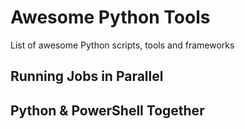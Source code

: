 # Awesome Python Tools
List of awesome Python scripts, tools and frameworks

## Running Jobs in Parallel

## Python & PowerShell Together
